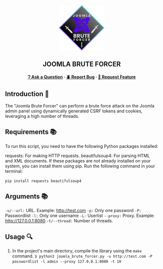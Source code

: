 <div align="center">
  <img src="img/joomla_brute_forcer.png" alt="Logo" width="150" height="150">
  <h2>JOOMLA BRUTE FORCER</h2>

<h4>
    <a href="https://github.com/emre-mr246/Joomla-Brute-Forcer/issues">❔ Ask a Question</a>
  <span> · </span>
    <a href="https://github.com/emre-mr246/Joomla-Brute-Forcer/issues">🪲 Report Bug</a>
  <span> · </span>
    <a href="https://github.com/emre-mr246/Joomla-Brute-Forcer/issues">💬 Request Feature</a>
</h4>
</div>

## Introduction 🚀

The "Joomla Brute Forcer" can perform a brute force attack on the Joomla admin panel using dynamically generated CSRF tokens and cookies, leveraging a high number of threads.

## Requirements 📚

To run this script, you need to have the following Python packages installed:

requests: For making HTTP requests.
beautifulsoup4: For parsing HTML and XML documents.
If these packages are not already installed on your system, you can install them using pip. Run the following command in your terminal:

`pip install requests beautifulsoup4`

## Arguments 📚

`-u/--url:` URL. Example: http://test.com
`-p:` Only one password
`-P:` Passwordlist
`-l:` Only one username
`-L:` Userlist
`--proxy:` Proxy. Example: http://127.0.0.1:8080
`-t/--thread:` Number of threads.

## Usage 🔍

1.  In the project's main directory, compile the library using the `make` command.
   `$ python3 joomla_brute_forcer.py -u http://test.com -P passwordlist -l admin --proxy 127.0.0.1:8080 -t 10` 

